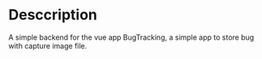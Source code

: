 # Desccription
A simple backend for the vue app BugTracking, a simple app to store bug with capture image file.